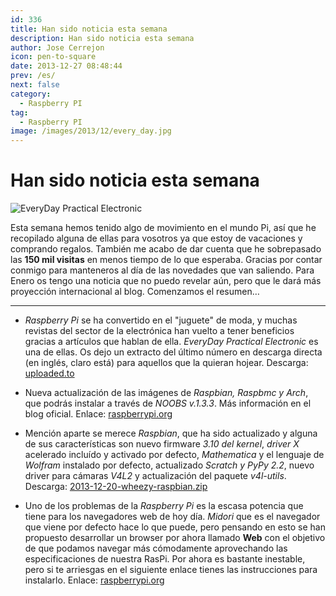 ```yaml
---
id: 336
title: Han sido noticia esta semana
description: Han sido noticia esta semana
author: Jose Cerrejon
icon: pen-to-square
date: 2013-12-27 08:48:44
prev: /es/
next: false
category:
  - Raspberry PI
tag:
  - Raspberry PI
image: /images/2013/12/every_day.jpg
---
```


# Han sido noticia esta semana

![EveryDay Practical Electronic](/images/2013/12/every_day.jpg)

Esta semana hemos tenido algo de movimiento en el mundo Pi, así que he recopilado alguna de ellas para vosotros ya que estoy de vacaciones y comprando regalos. También me acabo de dar cuenta que he sobrepasado las **150 mil visitas** en menos tiempo de lo que esperaba. Gracias por contar conmigo para manteneros al día de las novedades que van saliendo. Para Enero os tengo una noticia que no puedo revelar aún, pero que le dará más proyección internacional al blog. Comenzamos el resumen…

- - -
* *Raspberry Pi* se ha convertido en el "juguete" de moda, y muchas revistas del sector de la electrónica han vuelto a tener beneficios gracias a artículos que hablan de ella. *EveryDay Practical Electronic* es una de ellas. Os dejo un extracto del último número en descarga directa (en inglés, claro está) para aquellos que la quieran hojear. Descarga: [uploaded.to](http://ul.to/mp82zueo)

* Nueva actualización de las imágenes de *Raspbian, Raspbmc y Arch*, que podrás instalar a través de *NOOBS v.1.3.3*. Más información en el blog oficial. Enlace: [raspberrypi.org](http://www.raspberrypi.org/archives/5580)

* Mención aparte se merece *Raspbian*, que ha sido actualizado y alguna de sus características son nuevo firmware *3.10 del kernel*, *driver X* acelerado incluído y activado por defecto, *Mathematica* y el lenguaje de *Wolfram* instalado por defecto,
actualizado *Scratch y PyPy 2.2*, nuevo driver para cámaras *V4L2* y actualización del paquete *v4l-utils*. Descarga: [2013-12-20-wheezy-raspbian.zip](http://downloads.raspberrypi.org/raspbian_latest)

* Uno de los problemas de la *Raspberry Pi* es la escasa potencia que tiene para los navegadores web de hoy día. *Midori* que es el navegador que viene por defecto hace lo que puede, pero pensando en esto se han propuesto desarrollar un browser por ahora llamado **Web** con el objetivo de que podamos navegar más cómodamente aprovechando las especificaciones de nuestra RasPi. Por ahora es bastante inestable, pero si te arriesgas en el siguiente enlace tienes las instrucciones para instalarlo. Enlace: [raspberrypi.org](http://www.raspberrypi.org/archives/5535)